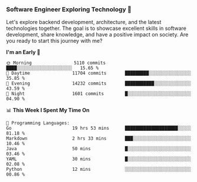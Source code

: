 ### Software Engineer Exploring Technology 🚀 

Let's explore backend development, architecture, and the latest technologies together. The goal is to showcase excellent skills in software development, share knowledge, and have a positive impact on society. Are you ready to start this journey with me?

<!--START_SECTION:waka-->
**I'm an Early 🐤** 

```text
🌞 Morning                5110 commits        ████░░░░░░░░░░░░░░░░░░░░░   15.65 % 
🌆 Daytime                11704 commits       █████████░░░░░░░░░░░░░░░░   35.85 % 
🌃 Evening                14232 commits       ███████████░░░░░░░░░░░░░░   43.59 % 
🌙 Night                  1601 commits        █░░░░░░░░░░░░░░░░░░░░░░░░   04.90 % 
```


📊 **This Week I Spent My Time On** 

```text
💬 Programming Languages: 
Go                       19 hrs 53 mins      ████████████████████░░░░░   81.18 % 
Markdown                 2 hrs 33 mins       ███░░░░░░░░░░░░░░░░░░░░░░   10.46 % 
Java                     50 mins             █░░░░░░░░░░░░░░░░░░░░░░░░   03.46 % 
YAML                     30 mins             █░░░░░░░░░░░░░░░░░░░░░░░░   02.08 % 
Python                   12 mins             ░░░░░░░░░░░░░░░░░░░░░░░░░   00.86 % 
```


<!--END_SECTION:waka-->
